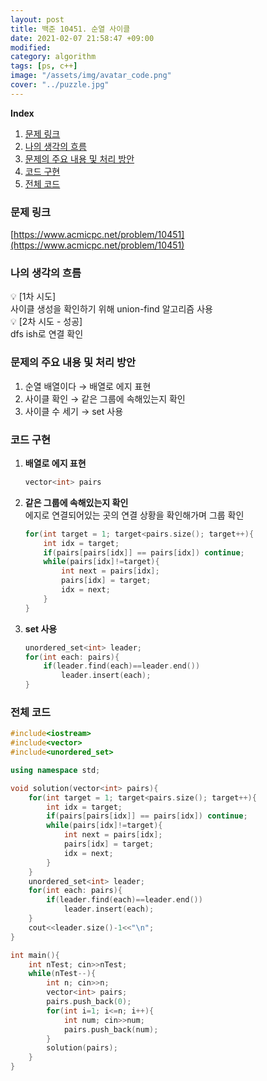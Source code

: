 ```yaml
---
layout: post
title: 백준 10451. 순열 사이클
date: 2021-02-07 21:58:47 +09:00
modified: 
category: algorithm
tags: [ps, c++]
image: "/assets/img/avatar_code.png"
cover: "../puzzle.jpg"
---
```


**Index**
1. [문제 링크](#문제-링크)
1. [나의 생각의 흐름](#나의-생각의-흐름)
1. [문제의 주요 내용 및 처리 방안](#문제의-주요-내용-및-처리-방안)
1. [코드 구현](#코드-구현)
1. [전체 코드](#전체-코드)

### 문제 링크
[https://www.acmicpc.net/problem/10451](https://www.acmicpc.net/problem/10451)

### 나의 생각의 흐름
💡 [1차 시도]<br>
    사이클 생성을 확인하기 위해 union-find 알고리즘 사용<br>
💡 [2차 시도 - 성공]<br> 
    dfs ish로 연결 확인<br>


### 문제의 주요 내용 및 처리 방안
1. 순열 배열이다 → 배열로 에지 표현
1. 사이클 확인 → 같은 그룹에 속해있는지 확인
1. 사이클 수 세기 → set 사용

### 코드 구현 
1. **배열로 에지 표현**
    ```c++
    vector<int> pairs
    ```
1. **같은 그룹에 속해있는지 확인**<br>
    에지로 연결되어있는 곳의 연결 상황을 확인해가며 그룹 확인
    ```c++
    for(int target = 1; target<pairs.size(); target++){
        int idx = target;
        if(pairs[pairs[idx]] == pairs[idx]) continue;
        while(pairs[idx]!=target){
            int next = pairs[idx];
            pairs[idx] = target;
            idx = next;
        }
    }
    ```
1. **set 사용**
    ```c++
    unordered_set<int> leader;
    for(int each: pairs){
        if(leader.find(each)==leader.end())
            leader.insert(each);
    }
    ```

### 전체 코드
```c++
#include<iostream>
#include<vector>
#include<unordered_set>

using namespace std;

void solution(vector<int> pairs){
    for(int target = 1; target<pairs.size(); target++){
        int idx = target;
        if(pairs[pairs[idx]] == pairs[idx]) continue;
        while(pairs[idx]!=target){
            int next = pairs[idx];
            pairs[idx] = target;
            idx = next;
        }
    }
    unordered_set<int> leader;
    for(int each: pairs){
        if(leader.find(each)==leader.end())
            leader.insert(each);
    }
    cout<<leader.size()-1<<"\n";
}

int main(){
    int nTest; cin>>nTest;
    while(nTest--){
        int n; cin>>n;
        vector<int> pairs;
        pairs.push_back(0);
        for(int i=1; i<=n; i++){
            int num; cin>>num;
            pairs.push_back(num);
        }
        solution(pairs);
    }
}
```





